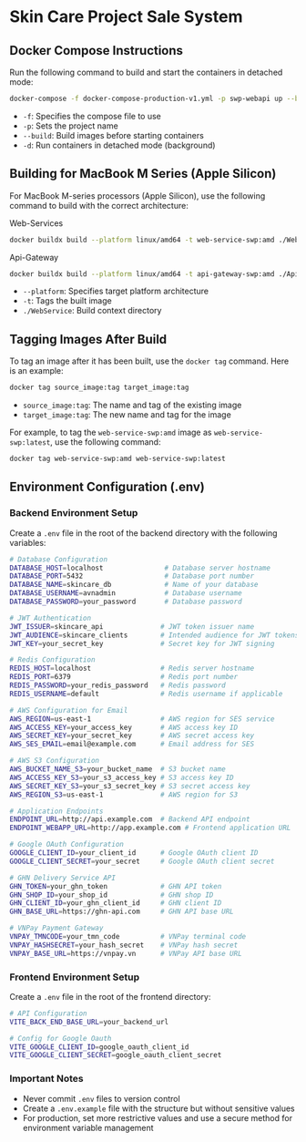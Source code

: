 # Skin Care Project Sale System

## Docker Compose Instructions

Run the following command to build and start the containers in detached mode:

```bash
docker-compose -f docker-compose-production-v1.yml -p swp-webapi up --build -d
```

-   `-f`: Specifies the compose file to use
-   `-p`: Sets the project name
-   `--build`: Build images before starting containers
-   `-d`: Run containers in detached mode (background)

## Building for MacBook M Series (Apple Silicon)

For MacBook M-series processors (Apple Silicon), use the following command to build with the correct architecture:

Web-Services

```bash
docker buildx build --platform linux/amd64 -t web-service-swp:amd ./WebService
```

Api-Gateway

```bash
docker buildx build --platform linux/amd64 -t api-gateway-swp:amd ./ApiGateway
```

-   `--platform`: Specifies target platform architecture
-   `-t`: Tags the built image
-   `./WebService`: Build context directory

## Tagging Images After Build

To tag an image after it has been built, use the `docker tag` command. Here is an example:

```bash
docker tag source_image:tag target_image:tag
```

-   `source_image:tag`: The name and tag of the existing image
-   `target_image:tag`: The new name and tag for the image

For example, to tag the `web-service-swp:amd` image as `web-service-swp:latest`, use the following command:

```bash
docker tag web-service-swp:amd web-service-swp:latest
```


## Environment Configuration (.env)

### Backend Environment Setup

Create a `.env` file in the root of the backend directory with the following variables:

```bash
# Database Configuration
DATABASE_HOST=localhost               # Database server hostname
DATABASE_PORT=5432                    # Database port number
DATABASE_NAME=skincare_db             # Name of your database
DATABASE_USERNAME=avnadmin            # Database username
DATABASE_PASSWORD=your_password       # Database password

# JWT Authentication
JWT_ISSUER=skincare_api              # JWT token issuer name
JWT_AUDIENCE=skincare_clients        # Intended audience for JWT tokens
JWT_KEY=your_secret_key              # Secret key for JWT signing

# Redis Configuration
REDIS_HOST=localhost                 # Redis server hostname
REDIS_PORT=6379                      # Redis port number
REDIS_PASSWORD=your_redis_password   # Redis password
REDIS_USERNAME=default               # Redis username if applicable

# AWS Configuration for Email
AWS_REGION=us-east-1                 # AWS region for SES service
AWS_ACCESS_KEY=your_access_key       # AWS access key ID
AWS_SECRET_KEY=your_secret_key       # AWS secret access key
AWS_SES_EMAIL=email@example.com      # Email address for SES

# AWS S3 Configuration
AWS_BUCKET_NAME_S3=your_bucket_name  # S3 bucket name
AWS_ACCESS_KEY_S3=your_s3_access_key # S3 access key ID
AWS_SECRET_KEY_S3=your_s3_secret_key # S3 secret access key
AWS_REGION_S3=us-east-1              # AWS region for S3

# Application Endpoints
ENDPOINT_URL=http://api.example.com  # Backend API endpoint
ENDPOINT_WEBAPP_URL=http://app.example.com # Frontend application URL

# Google OAuth Configuration
GOOGLE_CLIENT_ID=your_client_id      # Google OAuth client ID
GOOGLE_CLIENT_SECRET=your_secret     # Google OAuth client secret

# GHN Delivery Service API
GHN_TOKEN=your_ghn_token             # GHN API token
GHN_SHOP_ID=your_shop_id             # GHN shop ID
GHN_CLIENT_ID=your_ghn_client_id     # GHN client ID
GHN_BASE_URL=https://ghn-api.com     # GHN API base URL

# VNPay Payment Gateway
VNPAY_TMNCODE=your_tmn_code          # VNPay terminal code
VNPAY_HASHSECRET=your_hash_secret    # VNPay hash secret
VNPAY_BASE_URL=https://vnpay.vn      # VNPay API base URL

```

### Frontend Environment Setup

Create a `.env` file in the root of the frontend directory:

```bash
# API Configuration
VITE_BACK_END_BASE_URL=your_backend_url

# Config for Google Oauth
VITE_GOOGLE_CLIENT_ID=google_oauth_client_id
VITE_GOOGLE_CLIENT_SECRET=google_oauth_client_secret

```

### Important Notes

- Never commit `.env` files to version control
- Create a `.env.example` file with the structure but without sensitive values
- For production, set more restrictive values and use a secure method for environment variable management